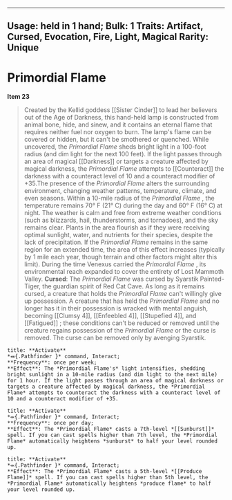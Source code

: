 
---
Usage: held in 1 hand;
Bulk: 1
Traits: Artifact, Cursed, Evocation, Fire, Light, Magical
Rarity: Unique
---

# Primordial Flame

**Item 23**

> Created by the Kellid goddess [[Sister Cinder]] to lead her believers out of the Age of Darkness, this hand-held lamp is constructed from animal bone, hide, and sinew, and it contains an eternal flame that requires neither fuel nor oxygen to burn. The lamp's flame can be covered or hidden, but it can't be smothered or quenched. While uncovered, the *Primordial Flame* sheds bright light in a 100-foot radius (and dim light for the next 100 feet). If the light passes through an area of magical [[Darkness]] or targets a creature affected by magical darkness, the *Primordial Flame* attempts to [[Counteract]] the darkness with a counteract level of 10 and a counteract modifier of +35.The presence of the *Primordial Flame* alters the surrounding environment, changing weather patterns, temperature, climate, and even seasons. Within a 10-mile radius of the *Primordial Flame* , the temperature remains 70° F (21° C) during the day and 60° F (16° C) at night. The weather is calm and free from extreme weather conditions (such as blizzards, hail, thunderstorms, and tornadoes), and the sky remains clear. Plants in the area flourish as if they were receiving optimal sunlight, water, and nutrients for their species, despite the lack of precipitation. If the *Primordial Flame* remains in the same region for an extended time, the area of this effect increases (typically by 1 mile each year, though terrain and other factors might alter this limit). During the time Venexus carried the *Primordial Flame* , its environmental reach expanded to cover the entirety of Lost Mammoth Valley.
**Cursed**: The *Primordial Flame* was cursed by Syarstik Painted-Tiger, the guardian spirit of Red Cat Cave. As long as it remains cursed, a creature that holds the *Primordial Flame* can't willingly give up possession. A creature that has held the *Primordial Flame* and no longer has it in their possession is wracked with mental anguish, becoming [[Clumsy 4]], [[Enfeebled 4]], [[Stupefied 4]], and [[Fatigued]] ; these conditions can't be reduced or removed until the creature regains possession of the *Primordial Flame* or the curse is removed. The curse can be removed only by avenging Syarstik.

```ad-embed-ability
title: **Activate**
*⬽{.Pathfinder }* command, Interact; 
**Frequency**: once per week;
**Effect**: The *Primordial Flame's* light intensifies, shedding bright sunlight in a 10-mile radius (and dim light to the next mile) for 1 hour. If the light passes through an area of magical darkness or targets a creature affected by magical darkness, the *Primordial Flame* attempts to counteract the darkness with a counteract level of 10 and a counteract modifier of +35.

```

```ad-embed-ability
title: **Activate**
*⬺{.Pathfinder }* command, Interact; 
**Frequency**: once per day;
**Effect**: The *Primordial Flame* casts a 7th-level *[[Sunburst]]* spell. If you can cast spells higher than 7th level, the *Primordial Flame* automatically heightens *sunburst* to half your level rounded up.

```

```ad-embed-ability
title: **Activate**
*⬺{.Pathfinder }* command, Interact; 
**Effect**: The *Primordial Flame* casts a 5th-level *[[Produce Flame]]* spell. If you can cast spells higher than 5th level, the *Primordial Flame* automatically heightens *produce flame* to half your level rounded up.

```
